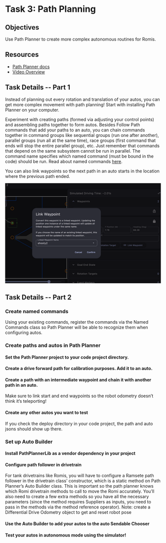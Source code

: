 # Task 3: Path Planning

## Objectives 
Use Path Planner to create more complex autonomous routines for Romis.

## Resources 
- [Path Planner docs](https://pathplanner.dev/pplib-getting-started.html)
- [Video Overview](https://www.youtube.com/watch?v=todRXAK239g)

## Task Details -- Part 1
Instead of planning out every rotation and translation of your autos, you can get more complex movement with path planning! Start with installing Path Planner on your computer. 

Experiment with creating paths (formed via adjusting your control points) and assembling paths together to form autos. Besides Follow Path commands that add your paths to an auto, you can chain commands together in command groups like sequential groups (run one after another), parallel groups (run all at the same time), race groups (first command that ends will stop the entire parallel group), etc. Just remember that commands that depend on the same subsystem cannot be run in parallel. The command name specifies which named command (must be bound in the code) should be run. Read about named commands [here](https://pathplanner.dev/pplib-named-commands.html).

You can also link waypoints so the next path in an auto starts in the location where the previous path ended.
<p align="center">
  <img src="path_planner.png" width="600">
</p>


## Task Details -- Part 2

### Create named commands 
Using your existing commands, register the commands via the Named Commands class so Path Planner will be able to recognize them when configuring autos.

### Create paths and autos in Path Planner
#### Set the Path Planner project to your code project directory.
#### Create a drive forward path for calibration purposes. Add it to an auto.
#### Create a path with an intermediate waypoint and chain it with another path in an auto. 
Make sure to link start and end waypoints so the robot odometry doesn’t think it’s teleporting!
#### Create any other autos you want to test
If you check the deploy directory in your code project, the path and auto jsons should show up there.

### Set up Auto Builder
#### Install PathPlannerLib as a vendor dependency in your project
#### Configure path follower in drivetrain
For tank drivetrains like Romis, you will have to configure a Ramsete path follower in the drivetrain class’ constructor, which is a static method on Path Planner’s Auto Builder class. This is important so the path planner knows which Romi drivetrain methods to call to move the Romi accurately. You’ll also need to create a few extra methods so you have all the necessary parameters (since the method requires Suppliers as inputs, you need to pass in the methods via the method reference operator).
Note: create a Differential Drive Odometry object to get and reset robot pose
#### Use the Auto Builder to add your autos to the auto Sendable Chooser
#### Test your autos in autonomous mode using the simulator!
